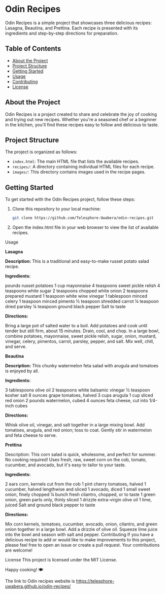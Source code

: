 # Odin Recipes


Odin Recipes is a simple project that showcases three delicious recipes: Lasagna, Beautina, and Prettina. Each recipe is presented with its ingredients and step-by-step directions for preparation.

## Table of Contents

- [About the Project](#about-the-project)
- [Project Structure](#project-structure)
- [Getting Started](#getting-started)
- [Usage](#usage)
- [Contributing](#contributing)
- [License](#license)

## About the Project

Odin Recipes is a project created to share and celebrate the joy of cooking and trying out new recipes. Whether you're a seasoned chef or a beginner in the kitchen, you'll find these recipes easy to follow and delicious to taste.

## Project Structure

The project is organized as follows:

- `index.html`: The main HTML file that lists the available recipes.
- `recipes/`: A directory containing individual HTML files for each recipe.
- `images/`: This directory contains images used in the recipe pages.

## Getting Started

To get started with the Odin Recipes project, follow these steps:

1. Clone this repository to your local machine:

   ```bash
   git clone https://github.com/Telesphore-Uwabera/odin-recipes.git

1. Open the index.html file in your web browser to view the list of available recipes.
   
Usage

**Lasagna**

**Description:** This is a traditional and easy-to-make russet potato salad recipe.

**Ingredients:**

pounds russet potatoes
1 cup mayonnaise
4 teaspoons sweet pickle relish
4 teaspoons white sugar
2 teaspoons chopped white onion
2 teaspoons prepared mustard
1 teaspoon white wine vinegar
1 tablespoon minced celery
1 teaspoon minced pimento
½ teaspoon shredded carrot
¼ teaspoon dried parsley
¼ teaspoon ground black pepper
Salt to taste

**Directions:**

Bring a large pot of salted water to a boil. Add potatoes and cook until tender but still firm, about 15 minutes. Drain, cool, and chop.
In a large bowl, combine potatoes, mayonnaise, sweet pickle relish, sugar, onion, mustard, vinegar, celery, pimentos, carrot, parsley, pepper, and salt. Mix well, chill, and serve.

**Beautina**

**Description:** This chunky watermelon feta salad with arugula and tomatoes is enjoyed by all.

**Ingredients:**

3 tablespoons olive oil
2 teaspoons white balsamic vinegar
½ teaspoon kosher salt
8 ounces grape tomatoes, halved
3 cups arugula
1 cup sliced red onion
2 pounds watermelon, cubed
4 ounces feta cheese, cut into 1/4-inch cubes

**Directions:**

Whisk olive oil, vinegar, and salt together in a large mixing bowl. Add tomatoes, arugula, and red onion; toss to coat. Gently stir in watermelon and feta cheese to serve.

**Prettina**

Description: This corn salad is quick, wholesome, and perfect for summer. No cooking required! Uses fresh, raw, sweet corn on the cob, tomato, cucumber, and avocado, but it's easy to tailor to your taste.

**Ingredients:**

2 ears corn, kernels cut from the cob
1 pint cherry tomatoes, halved
1 cucumber, halved lengthwise and sliced
1 avocado, diced
1 small sweet onion, finely chopped
¼ bunch fresh cilantro, chopped, or to taste
1 green onion, green parts only, thinly sliced
1 drizzle extra-virgin olive oil
1 lime, juiced
Salt and ground black pepper to taste

**Directions:**

Mix corn kernels, tomatoes, cucumber, avocado, onion, cilantro, and green onion together in a large bowl.
Add a drizzle of olive oil. Squeeze lime juice into the bowl and season with salt and pepper.
Contributing
If you have a delicious recipe to add or would like to make improvements to this project, please feel free to open an issue or create a pull request. Your contributions are welcome!

License
This project is licensed under the MIT License.

Happy cooking! 🍽️

The link to Odin recipes website is https://telesphore-uwabera.github.io/odin-recipes/
